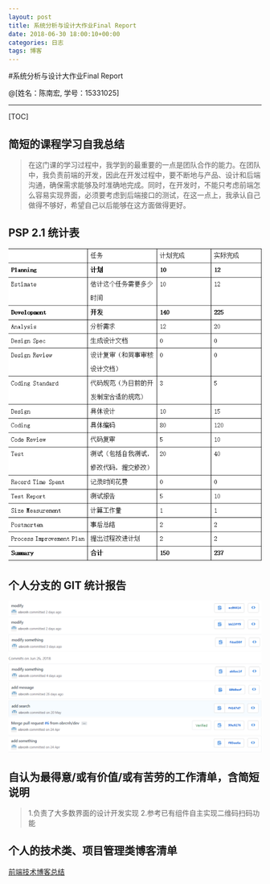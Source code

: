 ```yaml
---
layout: post
title: 系统分析与设计大作业Final Report
date: 2018-06-30 18:00:10+00:00
categories: 日志
tags: 博客
---
```

#系统分析与设计大作业Final Report

@[姓名：陈南宏, 学号：15331025]

-------------------

[TOC]

## 简短的课程学习自我总结
> 在这门课的学习过程中，我学到的最重要的一点是团队合作的能力。在团队中，我负责前端的开发，因此在开发过程中，要不断地与产品、设计和后端沟通，确保需求能够及时准确地完成。同时，在开发时，不能只考虑前端怎么容易实现界面，必须要考虑到后端接口的测试，在这一点上，我承认自己做得不够好，希望自己以后能够在这方面做得更好。

## PSP 2.1 统计表
![Alt text](https://github.com/obrcnh/obrcnh.github.io/raw/master/_imgs/PSP2.1.png)

## 个人分支的 GIT 统计报告
![Alt text](https://github.com/obrcnh/obrcnh.github.io/raw/master/_imgs/1.png)
![Alt text](https://github.com/obrcnh/obrcnh.github.io/raw/master/_imgs/2.png)
![Alt text](https://github.com/obrcnh/obrcnh.github.io/raw/master/_imgs/3.png)
![Alt text](https://github.com/obrcnh/obrcnh.github.io/raw/master/_imgs/4.png)
![Alt text](https://github.com/obrcnh/obrcnh.github.io/raw/master/_imgs/5.png)
![Alt text](https://github.com/obrcnh/obrcnh.github.io/raw/master/_imgs/6.png)

## 自认为最得意/或有价值/或有苦劳的工作清单，含简短说明
> 1.负责了大多数界面的设计开发实现
> 2.参考已有组件自主实现二维码扫码功能

## 个人的技术类、项目管理类博客清单
[前端技术博客总结](https://obrcnh.github.io/%E7%B3%BB%E7%BB%9F%E5%88%86%E6%9E%90%E4%B8%8E%E8%AE%BE%E8%AE%A1%E4%BD%9C%E4%B8%9A%E4%B8%89/)
